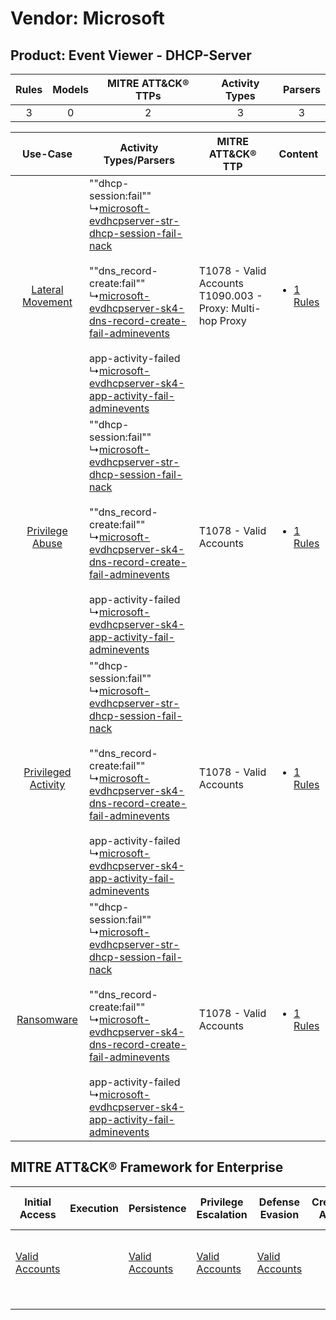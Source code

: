 Vendor: Microsoft
=================
Product: Event Viewer - DHCP-Server
-----------------------------------
| Rules | Models | MITRE ATT&CK® TTPs | Activity Types | Parsers |
|:-----:|:------:|:------------------:|:--------------:|:-------:|
|   3   |   0    |         2          |       3        |    3    |

|    Use-Case    | Activity Types/Parsers    | MITRE ATT&CK® TTP    | Content    |
|:----:| ---- | ---- | ---- |
|    [Lateral Movement](../../../UseCases/uc_lateral_movement.md)    |  ""dhcp-session:fail""<br> ↳[microsoft-evdhcpserver-str-dhcp-session-fail-nack](Ps/pC_microsoftevdhcpserverstrdhcpsessionfailnack.md)<br><br> ""dns_record-create:fail""<br> ↳[microsoft-evdhcpserver-sk4-dns-record-create-fail-adminevents](Ps/pC_microsoftevdhcpserversk4dnsrecordcreatefailadminevents.md)<br><br> app-activity-failed<br> ↳[microsoft-evdhcpserver-sk4-app-activity-fail-adminevents](Ps/pC_microsoftevdhcpserversk4appactivityfailadminevents.md)<br> | T1078 - Valid Accounts<br>T1090.003 - Proxy: Multi-hop Proxy<br> | [<ul><li>1 Rules</li></ul>](RM/r_m_microsoft_event_viewer_-_dhcp-server_Lateral_Movement.md)    |
|     [Privilege Abuse](../../../UseCases/uc_privilege_abuse.md)     |  ""dhcp-session:fail""<br> ↳[microsoft-evdhcpserver-str-dhcp-session-fail-nack](Ps/pC_microsoftevdhcpserverstrdhcpsessionfailnack.md)<br><br> ""dns_record-create:fail""<br> ↳[microsoft-evdhcpserver-sk4-dns-record-create-fail-adminevents](Ps/pC_microsoftevdhcpserversk4dnsrecordcreatefailadminevents.md)<br><br> app-activity-failed<br> ↳[microsoft-evdhcpserver-sk4-app-activity-fail-adminevents](Ps/pC_microsoftevdhcpserversk4appactivityfailadminevents.md)<br> | T1078 - Valid Accounts<br>    | [<ul><li>1 Rules</li></ul>](RM/r_m_microsoft_event_viewer_-_dhcp-server_Privilege_Abuse.md)     |
| [Privileged Activity](../../../UseCases/uc_privileged_activity.md) |  ""dhcp-session:fail""<br> ↳[microsoft-evdhcpserver-str-dhcp-session-fail-nack](Ps/pC_microsoftevdhcpserverstrdhcpsessionfailnack.md)<br><br> ""dns_record-create:fail""<br> ↳[microsoft-evdhcpserver-sk4-dns-record-create-fail-adminevents](Ps/pC_microsoftevdhcpserversk4dnsrecordcreatefailadminevents.md)<br><br> app-activity-failed<br> ↳[microsoft-evdhcpserver-sk4-app-activity-fail-adminevents](Ps/pC_microsoftevdhcpserversk4appactivityfailadminevents.md)<br> | T1078 - Valid Accounts<br>    | [<ul><li>1 Rules</li></ul>](RM/r_m_microsoft_event_viewer_-_dhcp-server_Privileged_Activity.md) |
|          [Ransomware](../../../UseCases/uc_ransomware.md)          |  ""dhcp-session:fail""<br> ↳[microsoft-evdhcpserver-str-dhcp-session-fail-nack](Ps/pC_microsoftevdhcpserverstrdhcpsessionfailnack.md)<br><br> ""dns_record-create:fail""<br> ↳[microsoft-evdhcpserver-sk4-dns-record-create-fail-adminevents](Ps/pC_microsoftevdhcpserversk4dnsrecordcreatefailadminevents.md)<br><br> app-activity-failed<br> ↳[microsoft-evdhcpserver-sk4-app-activity-fail-adminevents](Ps/pC_microsoftevdhcpserversk4appactivityfailadminevents.md)<br> | T1078 - Valid Accounts<br>    | [<ul><li>1 Rules</li></ul>](RM/r_m_microsoft_event_viewer_-_dhcp-server_Ransomware.md)          |

MITRE ATT&CK® Framework for Enterprise
--------------------------------------
| Initial Access                                                      | Execution | Persistence                                                         | Privilege Escalation                                                | Defense Evasion                                                     | Credential Access | Discovery | Lateral Movement | Collection | Command and Control                                                                                                                       | Exfiltration | Impact |
| ------------------------------------------------------------------- | --------- | ------------------------------------------------------------------- | ------------------------------------------------------------------- | ------------------------------------------------------------------- | ----------------- | --------- | ---------------- | ---------- | ----------------------------------------------------------------------------------------------------------------------------------------- | ------------ | ------ |
| [Valid Accounts](https://attack.mitre.org/techniques/T1078)<br><br> |           | [Valid Accounts](https://attack.mitre.org/techniques/T1078)<br><br> | [Valid Accounts](https://attack.mitre.org/techniques/T1078)<br><br> | [Valid Accounts](https://attack.mitre.org/techniques/T1078)<br><br> |                   |           |                  |            | [Proxy: Multi-hop Proxy](https://attack.mitre.org/techniques/T1090/003)<br><br>[Proxy](https://attack.mitre.org/techniques/T1090)<br><br> |              |        |